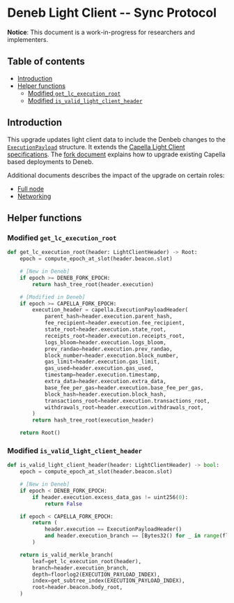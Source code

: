 # Deneb Light Client -- Sync Protocol

**Notice**: This document is a work-in-progress for researchers and implementers.

## Table of contents

<!-- TOC -->
<!-- START doctoc generated TOC please keep comment here to allow auto update -->
<!-- DON'T EDIT THIS SECTION, INSTEAD RE-RUN doctoc TO UPDATE -->

- [Introduction](#introduction)
- [Helper functions](#helper-functions)
  - [Modified `get_lc_execution_root`](#modified-get_lc_execution_root)
  - [Modified `is_valid_light_client_header`](#modified-is_valid_light_client_header)

<!-- END doctoc generated TOC please keep comment here to allow auto update -->
<!-- /TOC -->

## Introduction

This upgrade updates light client data to include the Denbeb changes to the [`ExecutionPayload`](../beacon-chain.md) structure. It extends the [Capella Light Client specifications](../../capella/light-client/sync-protocol.md). The [fork document](./fork.md) explains how to upgrade existing Capella based deployments to Deneb.

Additional documents describes the impact of the upgrade on certain roles:
- [Full node](./full-node.md)
- [Networking](./p2p-interface.md)

## Helper functions

### Modified `get_lc_execution_root`

```python
def get_lc_execution_root(header: LightClientHeader) -> Root:
    epoch = compute_epoch_at_slot(header.beacon.slot)

    # [New in Deneb]
    if epoch >= DENEB_FORK_EPOCH:
        return hash_tree_root(header.execution)

    # [Modified in Deneb]
    if epoch >= CAPELLA_FORK_EPOCH:
        execution_header = capella.ExecutionPayloadHeader(
            parent_hash=header.execution.parent_hash,
            fee_recipient=header.execution.fee_recipient,
            state_root=header.execution.state_root,
            receipts_root=header.execution.receipts_root,
            logs_bloom=header.execution.logs_bloom,
            prev_randao=header.execution.prev_randao,
            block_number=header.execution.block_number,
            gas_limit=header.execution.gas_limit,
            gas_used=header.execution.gas_used,
            timestamp=header.execution.timestamp,
            extra_data=header.execution.extra_data,
            base_fee_per_gas=header.execution.base_fee_per_gas,
            block_hash=header.execution.block_hash,
            transactions_root=header.execution.transactions_root,
            withdrawals_root=header.execution.withdrawals_root,
        )
        return hash_tree_root(execution_header)

    return Root()
```

### Modified `is_valid_light_client_header`

```python
def is_valid_light_client_header(header: LightClientHeader) -> bool:
    epoch = compute_epoch_at_slot(header.beacon.slot)

    # [New in Deneb]
    if epoch < DENEB_FORK_EPOCH:
        if header.execution.excess_data_gas != uint256(0):
            return False

    if epoch < CAPELLA_FORK_EPOCH:
        return (
            header.execution == ExecutionPayloadHeader()
            and header.execution_branch == [Bytes32() for _ in range(floorlog2(EXECUTION_PAYLOAD_INDEX))]
        )

    return is_valid_merkle_branch(
        leaf=get_lc_execution_root(header),
        branch=header.execution_branch,
        depth=floorlog2(EXECUTION_PAYLOAD_INDEX),
        index=get_subtree_index(EXECUTION_PAYLOAD_INDEX),
        root=header.beacon.body_root,
    )
```
